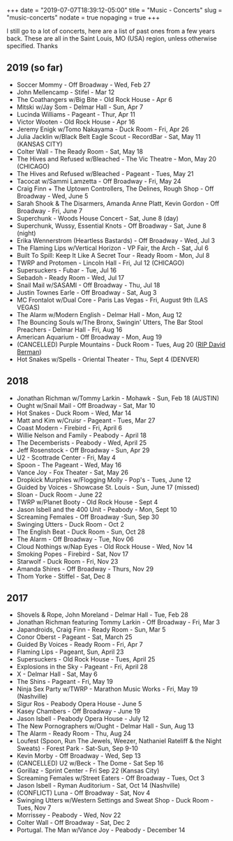 +++
date = "2019-07-07T18:39:12-05:00"
title = "Music - Concerts"
slug = "music-concerts"
nodate = true
nopaging = true
+++

I still go to a lot of concerts, here are a list of past ones from a few years back. These are all in the Saint Louis, MO (USA) region, unless otherwise specified. Thanks

## 2019 (so far)

* Soccer Mommy - Off Broadway - Wed, Feb 27
* John Mellencamp - Stifel - Mar 12
* The Coathangers w/Big Bite - Old Rock House - Apr 6
* Mitski w/Jay Som - Delmar Hall - Sun, Apr 7
* Lucinda Williams - Pageant - Thur, Apr 11
* Victor Wooten - Old Rock House - Apr 16
* Jeremy Enigk w/Tomo Nakayama - Duck Room - Fri, Apr 26
* Julia Jacklin w/Black Belt Eagle Scout - RecordBar - Sat, May 11 (KANSAS CITY)
* Colter Wall - The Ready Room - Sat, May 18
* The Hives and Refused w/Bleached - The Vic Theatre - Mon, May 20 (CHICAGO)
* The Hives and Refused w/Bleached - Pageant - Tues, May 21
* Tacocat w/Sammi Lamzetta - Off Broadway - Fri, May 24
* Craig Finn + The Uptown Controllers, The Delines, Rough Shop - Off Broadway - Wed, June 5
* Sarah Shook & The Disarmers, Amanda Anne Platt, Kevin Gordon - Off Broadway - Fri, June 7
* Superchunk - Woods House Concert - Sat, June 8 (day)
* Superchunk, Wussy, Essential Knots - Off Broadway - Sat, June 8 (night)
* Erika Wennerstrom (Heartless Bastards) - Off Broadway - Wed, Jul 3
* The Flaming Lips w/Vertical Horizon - VP Fair, the Arch - Sat, Jul 6
* Built To Spill: Keep It Like A Secret Tour - Ready Room - Mon, Jul 8
* TWRP and Protomen - Lincoln Hall - Fri, Jul 12 (CHICAGO)
* Supersuckers - Fubar - Tue, Jul 16
* Sebadoh - Ready Room - Wed, Jul 17
* Snail Mail w/SASAMI - Off Broadway - Thu, Jul 18
* Justin Townes Earle - Off Broadway - Sat, Aug 3 
* MC Frontalot w/Dual Core - Paris Las Vegas - Fri, August 9th (LAS VEGAS)
* The Alarm w/Modern English - Delmar Hall - Mon, Aug 12
* The Bouncing Souls w/The Bronx, Swingin' Utters, The Bar Stool Preachers - Delmar Hall - Fri, Aug 16
* American Aquarium - Off Broadway - Mon, Aug 19
* (CANCELLED) Purple Mountains - Duck Room - Tues, Aug 20 ([RIP David Berman](https://www.dragcity.com/news/2019-08-12-call-me-from-albemarle))
* Hot Snakes w/Spells - Oriental Theater - Thu, Sept 4 (DENVER)

## 2018

* Jonathan Richman w/Tommy Larkin - Mohawk - Sun, Feb 18 (AUSTIN)
* Ought w/Snail Mail - Off Broadway - Sat, Mar 10 
* Hot Snakes - Duck Room - Wed, Mar 14
* Matt and Kim w/Cruisr - Pageant - Tues, Mar 27 
* Coast Modern - Firebird - Fri, April 6
* Willie Nelson and Family - Peabody - April 18
* The Decemberists - Peabody - Wed, April 25
* Jeff Rosenstock - Off Broadway - Sun, Apr 29
* U2 - Scottrade Center - Fri, May 4
* Spoon - The Pageant - Wed, May 16
* Vance Joy - Fox Theater - Sat, May 26
* Dropkick Murphies w/Flogging Molly - Pop's - Tues, June 12
* Guided by Voices - Showcase St. Louis - Sun, June 17 (missed)
* Sloan - Duck Room - June 22
* TWRP w/Planet Booty - Old Rock House - Sept 4
* Jason Isbell and the 400 Unit - Peabody - Mon, Sept 10
* Screaming Females - Off Broadway -Sun, Sep 30
* Swinging Utters - Duck Room - Oct 2
* The English Beat - Duck Room - Sun, Oct 28
* The Alarm -  Off Broadway - Tue, Nov 06
* Cloud Nothings w/Nap Eyes - Old Rock House - Wed, Nov 14
* Smoking Popes - Firebird - Sat, Nov 17
* Starwolf - Duck Room - Fri, Nov 23
* Amanda Shires - Off Broadway - Thurs, Nov 29
* Thom Yorke - Stiffel - Sat, Dec 8

## 2017

* Shovels & Rope, John Moreland - Delmar Hall - Tue, Feb 28
* Jonathan Richman featuring Tommy Larkin - Off Broadway - Fri, Mar 3
* Japandroids, Craig Finn - Ready Room - Sun, Mar 5
* Conor Oberst - Pageant - Sat, March 25
* Guided By Voices - Ready Room - Fri, Apr 7
* Flaming Lips - Pageant, Sun, April 23
* Supersuckers - Old Rock House - Tues, April 25
* Explosions in the Sky - Pageant - Fri, April 28
* X - Delmar Hall - Sat, May 6
* The Shins - Pageant - Fri, May 19
* Ninja Sex Party w/TWRP - Marathon Music Works - Fri, May 19 (Nashville)
* Sigur Ros - Peabody Opera House - June 5
* Kasey Chambers - Off Broadway - June 19
* Jason Isbell - Peabody Opera House - July 12
* The New Pornographers w/Ought - Delmar Hall - Sun, Aug 13
* The Alarm - Ready Room - Thu, Aug 24
* Loufest (Spoon, Run The Jewels, Weezer, Nathaniel Rateliff & the Night Sweats) - Forest Park - Sat-Sun, Sep 9-10
* Kevin Morby - Off Broadway - Wed, Sep 13
* (CANCELLED) U2 w/Beck - The Dome - Sat Sep 16
* Gorillaz - Sprint Center - Fri Sep 22 (Kansas City)
* Screaming Females w/Street Eaters - Off Broadway - Tues, Oct 3
* Jason Isbell - Ryman Auditorium - Sat, Oct 14 (Nashville)
* (CONFLICT) Luna - Off Broadway - Sat, Nov 4
* Swinging Utters w/Western Settings and Sweat Shop - Duck Room - Tues, Nov 7
* Morrissey - Peabody - Wed, Nov 22
* Colter Wall - Off Broadway - Sat, Dec 2
* Portugal. The Man w/Vance Joy - Peabody - December 14
